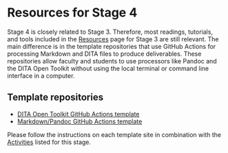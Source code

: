 # Resources for Stage 4

Stage 4 is closely related to Stage 3. Therefore, most readings, tutorials, and tools included in the [Resources](../stage3/resources.md) page for Stage 3 are still relevant. The main difference is in the template repositories that use GitHub Actions for processing Markdown and DITA files to produce deliverables. These repositories allow faculty and students to use processors like Pandoc and the DITA Open Toolkit without using the local terminal or command line interface in a computer.

## Template repositories

- [DITA Open Toolkit GitHub Actions template](https://github.com/VT-Evia/dita-ot-actions)
- [Markdown/Pandoc GitHub Actions template](https://github.com/VT-Evia/pandocactions)

Please follow the instructions on each template site in combination with the [Activities](activities.md) listed for this stage.
